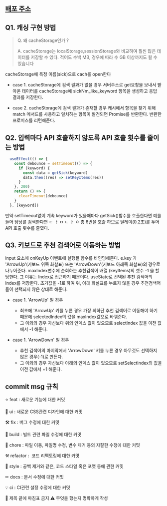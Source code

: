 ## [배포 주소](https://pre-onboarding-7th-3-1-9-eight.vercel.app/)

## Q1. 캐싱 구현 방법

>Q. 왜 cacheStorage인가 ?
>
>A. cacheStorage는 localStorage,sessionStorage와 비교하여 훨씬 많은 데이터를 저장할 수 있다.  적어도 수백 MB, 경우에 따라 수 GB 이상까지도 될 수 있습니다

cacheStorage에 특정 이름(sick)으로 cach를 open한다

- case 1. cacheStorage에 검색 결과가 없을 경우 
서버주소로 get요청을 보내서 받아온 데이터를 cacheStorage에  sickNm_like_keyword 항목을 생성하고 응답 결과를 저장한다.

- case 2. cacheStorage에 검색 결과가 존재할 경우 
캐시에서 항목을 찾기 위해 match 메서드를 사용하고 일치하는 항목이 발견되면 Promise를 반환한다. 반환한 프로미스를 리턴해준다.

## Q2. 입력마다 API 호출하지 않도록 API 호출 횟수를 줄이는 방법

```jsx
  useEffect(() => {
    const debounce = setTimeout(() => {
      if (keyword) {
        const data = getSick(keyword)
        data.then((res) => setKeyItems(res))
      }
    }, 200)
    return () => {
      clearTimeout(debounce)
    }
  }, [keyword])
```
만약 setTimeout없이 계속 keyword가 있을때마다 getSick()함수를 호출한다면 예를들어 담낭를 검색한다면
ㄷ ㅏ ㅁ ㄴ ㅏ ㅇ 총 6번을 호출 하므로 딜레이(0.2초)를 두어  API 호출 횟수를 줄였다.


## Q3. 키보드로 추천 검색어로 이동하는 방법

input 요소에 onKeyUp 이벤트에 실행될 함수를   바인딩해준다. e.key 가 'ArrowUp'(키보드 위쪽 화살표)  또는 'ArrowDown'(키보드 아래쪽 화살표)의 경우로 나누어준다. 
maxIndex변수에  순회하는 추천검색어 배열 (keyItems)의 갯수 -1 을 할당한다. 그 이유는 Index로 접근하기 때문이다. 
useState로 선택된 추천 검색어의 Index를 저장한다. 초기값을 -1로 하여 위, 아래 화살표를 누르지 않을 경우 추천검색어들이 선택되지 않은 상태로 해준다.

- case 1. 'ArrowUp' 일 경우 
  - 최초에  'ArrowUp' 키를 누른 경우 가장 최하단 추천 검색어로 이동해야 하기 때문에 selectedIndex의 값을 maxIndex값으로 바꿔준다. 
  - 그 이외의 경우 자신보다 위의 인덱스 값이 있으므로 selectIndex 값을 이전 값에서 -1 해준다.

- case 1. 'ArrowDown' 일 경우 
  - 추천 검색어의 마지막에서  'ArrowDown' 키를 누른 경우 아무것도 선택하지 않은 경우(-1)로 만든다.
  - 그 이외의 경우 자신보다 아래의 인덱스 값이 있으므로 setSelectIndex의 값을 이전 값에서 +1 해준다.


##  commit msg 규칙

⭐ feat : 새로운 기능에 대한 커밋

🎨 ui : 새로운 CSS관련 디자인에 대한 커밋

🛠 fix : 버그 수정에 대한 커밋

🧱 build : 빌드 관련 파일 수정에 대한 커밋

👏 chore : 파일 이동, 파일명 수정, 변수 제거 등의 자잘한 수정에 대한 커밋

⚒ refactor :  코드 리팩토링에 대한 커밋

📝 style : 공백 제거와 같은, 코드 스타일 혹은 포맷 등에 관한 커밋

✏ docs : 문서 수정에 대한 커밋

💡 ci : CI관련 설정 수정에 대한 커밋

🚫 제목 끝에 마침표 금지 ⚠ 무엇을 했는지 명확하게 작성

